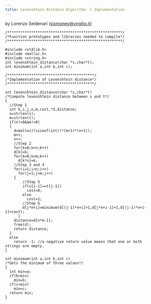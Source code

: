 ```yaml
---
title: Levenshtein Distance Algorithm: C Implementation
---
```


by Lorenzo Seidenari (sixmoney@virgilio.it)

    /*****************************************************/
    /*Function prototypes and libraries needed to compile*/
    /*****************************************************/

    #include <stdlib.h>
    #include <malloc.h>
    #include <string.h>
    int levenshtein_distance(char *s,char*t);
    int minimum(int a,int b,int c);

    /****************************************/
    /*Implementation of Levenshtein distance*/
    /****************************************/

    int levenshtein_distance(char *s,char*t)
    /*Compute levenshtein distance between s and t*/
    {
      //Step 1
      int k,i,j,n,m,cost,*d,distance;
      n=strlen(s);
      m=strlen(t);
      if(n!=0&&m!=0)
      {
        d=malloc((sizeof(int))*(m+1)*(n+1));
        m++;
        n++;
        //Step 2
        for(k=0;k<n;k++)
        d[k]=k;
        for(k=0;k<m;k++)
          d[k*n]=k;
        //Step 3 and 4
        for(i=1;i<n;i++)
          for(j=1;j<m;j++)
        {
            //Step 5
            if(s[i-1]==t[j-1])
              cost=0;
            else
              cost=1;
            //Step 6
            d[j*n+i]=minimum(d[(j-1)*n+i]+1,d[j*n+i-1]+1,d[(j-1)*n+i-1]+cost);
          }
        distance=d[n*m-1];
        free(d);
        return distance;
      }
      else
        return -1; //a negative return value means that one or both strings are empty.
    }

    int minimum(int a,int b,int c)
    /*Gets the minimum of three values*/
    {
      int min=a;
      if(b<min)
        min=b;
      if(c<min)
        min=c;
      return min;
    }
